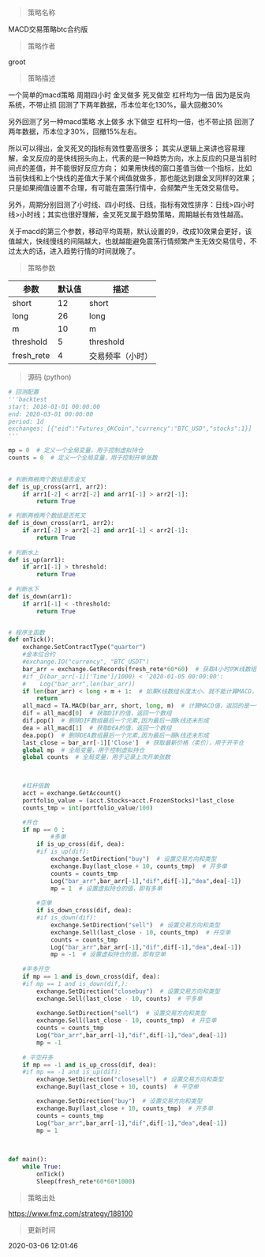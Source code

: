 
> 策略名称

MACD交易策略btc合约版

> 策略作者

groot

> 策略描述

一个简单的macd策略
周期四小时
金叉做多
死叉做空
杠杆均为一倍
因为是反向系统，不带止损
回测了下两年数据，币本位年化130%，最大回撤30%

另外回测了另一种macd策略
水上做多
水下做空
杠杆均一倍，也不带止损
回测了两年数据，币本位才30%，回撤15%左右。

所以可以得出，金叉死叉的指标有效性要高很多；
其实从逻辑上来讲也容易理解，金叉反应的是快线拐头向上，代表的是一种趋势方向，水上反应的只是当前时间点的差值，并不能很好反应方向；
如果用快线的窗口差值当做一个指标，比如当前快线和上个快线的差值大于某个阀值就做多，那也能达到跟金叉同样的效果；只是如果阀值设置不合理，有可能在震荡行情中，会频繁产生无效交易信号。

另外，周期分别回测了小时线、四小时线、日线，指标有效性排序：日线>四小时线>小时线；其实也很好理解，金叉死叉属于趋势策略，周期越长有效性越高。

关于macd的第三个参数，移动平均周期，默认设置的9，改成10效果会更好，该值越大，快线慢线的间隔越大，也就越能避免震荡行情频繁产生无效交易信号，不过太大的话，进入趋势行情的时间就晚了。



> 策略参数



|参数|默认值|描述|
|----|----|----|
|short|12|short|
|long|26|long|
|m|10|m|
|threshold|5|threshold|
|fresh_rete|4|交易频率（小时）|


> 源码 (python)

``` python
# 回测配置
'''backtest
start: 2018-01-01 00:00:00
end: 2020-03-01 00:00:00
period: 1d
exchanges: [{"eid":"Futures_OKCoin","currency":"BTC_USD","stocks":1}]
'''

mp = 0  # 定义一个全局变量，用于控制虚拟持仓
counts = 0  # 定义一个全局变量，用于控制开单张数

    
# 判断两根两个数组是否金叉
def is_up_cross(arr1, arr2):
    if arr1[-2] < arr2[-2] and arr1[-1] > arr2[-1]:
        return True

# 判断两根两个数组是否死叉
def is_down_cross(arr1, arr2):
    if arr1[-2] > arr2[-2] and arr1[-1] < arr2[-1]:
        return True   
    
# 判断水上
def is_up(arr1):
    if arr1[-1] > threshold:
        return True     
    
# 判断水下
def is_down(arr1):
    if arr1[-1] < -threshold:
        return True 


# 程序主函数
def onTick():
    exchange.SetContractType("quarter")
    #金本位合约
    #exchange.IO("currency", "BTC_USDT")
    bar_arr = exchange.GetRecords(fresh_rete*60*60)  # 获取4小时的K线数组
    #if _D(bar_arr[-1]['Time']/1000) < '2020-01-05 00:00:00':
    #    Log("bar_arr",len(bar_arr))
    if len(bar_arr) < long + m + 1:  # 如果K线数组长度太小，就不能计算MACD，所以直接返回跳过
        return
    all_macd = TA.MACD(bar_arr, short, long, m)  # 计算MACD值，返回的是一个二维数组
    dif = all_macd[0]  # 获取DIF的值，返回一个数组
    dif.pop()  # 删除DIF数组最后一个元素,因为最后一跟k线还未形成
    dea = all_macd[1]  # 获取DEA的值，返回一个数组
    dea.pop()  # 删除DEA数组最后一个元素,因为最后一跟k线还未形成
    last_close = bar_arr[-1]['Close']  # 获取最新价格（卖价），用于开平仓
    global mp  # 全局变量，用于控制虚拟持仓
    global counts  # 全局变量，用于记录上次开单张数
    


    #杠杆倍数
    acct = exchange.GetAccount()
    portfolio_value = (acct.Stocks+acct.FrozenStocks)*last_close
    counts_tmp = int(portfolio_value/100)

    #开仓
    if mp == 0 : 
            #多单
        if is_up_cross(dif, dea):
        #if is_up(dif):
            exchange.SetDirection("buy")  # 设置交易方向和类型
            exchange.Buy(last_close + 10, counts_tmp)  # 开多单
            counts = counts_tmp
            Log("bar_arr",bar_arr[-1],"dif",dif[-1],"dea",dea[-1])
            mp = 1  # 设置虚拟持仓的值，即有多单
    
        #空单
        if is_down_cross(dif, dea):
        #if is_down(dif):
            exchange.SetDirection("sell")  # 设置交易方向和类型
            exchange.Sell(last_close - 10, counts_tmp)  # 开空单
            counts = counts_tmp
            Log("bar_arr",bar_arr[-1],"dif",dif[-1],"dea",dea[-1])
            mp = -1  # 设置虚拟持仓的值，即有空单
    
    #平多开空
    if mp == 1 and is_down_cross(dif, dea):
    #if mp == 1 and is_down(dif,):
        exchange.SetDirection("closebuy")  # 设置交易方向和类型
        exchange.Sell(last_close - 10, counts)  # 平多单
        
        exchange.SetDirection("sell")  # 设置交易方向和类型
        exchange.Sell(last_close - 10, counts_tmp)  # 开空单
        counts = counts_tmp
        Log("bar_arr",bar_arr[-1],"dif",dif[-1],"dea",dea[-1])
        mp = -1
        
    # 平空开多
    if mp == -1 and is_up_cross(dif, dea):
    #if mp == -1 and is_up(dif):
        exchange.SetDirection("closesell")  # 设置交易方向和类型
        exchange.Buy(last_close + 10, counts)  # 平空单

        exchange.SetDirection("buy")  # 设置交易方向和类型
        exchange.Buy(last_close + 10, counts_tmp)  # 开多单
        counts = counts_tmp
        Log("bar_arr",bar_arr[-1],"dif",dif[-1],"dea",dea[-1])
        mp = 1
        

        
def main():
    while True:
        onTick()
        Sleep(fresh_rete*60*60*1000)        
```

> 策略出处

https://www.fmz.com/strategy/188100

> 更新时间

2020-03-06 12:01:46
